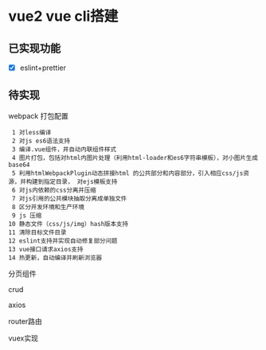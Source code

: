 # vue2 vue cli搭建

## 已实现功能

- [x] eslint+prettier



## 待实现

webpack 打包配置

```
 1 对less编译
 2 对js es6语法支持
 3 编译.vue组件，并自动内联组件样式
 4 图片打包，包括对html内图片处理（利用html-loader和es6字符串模板），对小图片生成base64
 5 利用htmlWebpackPlugin动态拼接html 的公共部分和内容部分，引入相应css/js资源，并构建到指定目录， 对ejs模板支持
 6 对js内依赖的css分离并压缩
 7 对js引用的公共模块抽取分离成单独文件
 8 区分开发环境和生产环境
 9 js 压缩
10 静态文件（css/js/img）hash版本支持
11 清除目标文件目录
12 eslint支持并实现自动修复部分问题
13 vue接口请求axios支持
14 热更新，自动编译并刷新浏览器
```





分页组件

crud

axios

router路由

vuex实现
